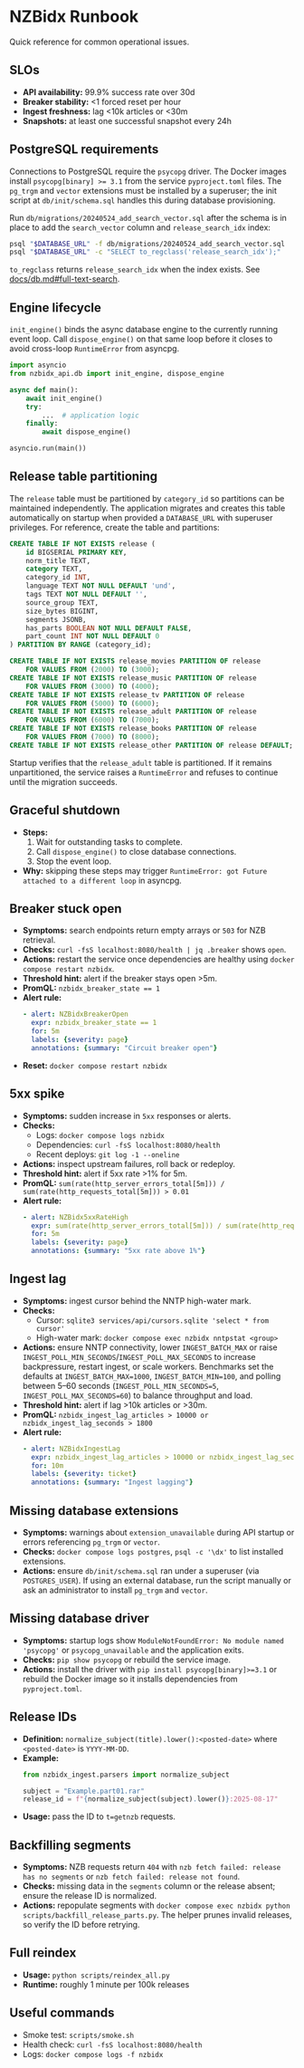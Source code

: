 # NZBidx Runbook

Quick reference for common operational issues.

## SLOs
- **API availability:** 99.9% success rate over 30d
- **Breaker stability:** <1 forced reset per hour
- **Ingest freshness:** lag <10k articles or <30m
- **Snapshots:** at least one successful snapshot every 24h

## PostgreSQL requirements
Connections to PostgreSQL require the `psycopg` driver. The Docker images
install `psycopg[binary] >= 3.1` from the service `pyproject.toml` files. The
`pg_trgm` and `vector` extensions must be installed by a superuser; the init
script at `db/init/schema.sql` handles this during database provisioning.

Run `db/migrations/20240524_add_search_vector.sql` after the schema is in place
to add the `search_vector` column and `release_search_idx` index:

```bash
psql "$DATABASE_URL" -f db/migrations/20240524_add_search_vector.sql
psql "$DATABASE_URL" -c "SELECT to_regclass('release_search_idx');"
```

`to_regclass` returns `release_search_idx` when the index exists. See
[docs/db.md#full-text-search](docs/db.md#full-text-search).

## Engine lifecycle
`init_engine()` binds the async database engine to the currently running event loop.
Call `dispose_engine()` on that same loop before it closes to avoid cross-loop
`RuntimeError` from asyncpg.

```python
import asyncio
from nzbidx_api.db import init_engine, dispose_engine

async def main():
    await init_engine()
    try:
        ...  # application logic
    finally:
        await dispose_engine()

asyncio.run(main())
```

## Release table partitioning
The `release` table must be partitioned by `category_id` so partitions can be
maintained independently. The application migrates and creates this table automatically on startup when provided a `DATABASE_URL` with superuser privileges. For reference, create the table and partitions:

```sql
CREATE TABLE IF NOT EXISTS release (
    id BIGSERIAL PRIMARY KEY,
    norm_title TEXT,
    category TEXT,
    category_id INT,
    language TEXT NOT NULL DEFAULT 'und',
    tags TEXT NOT NULL DEFAULT '',
    source_group TEXT,
    size_bytes BIGINT,
    segments JSONB,
    has_parts BOOLEAN NOT NULL DEFAULT FALSE,
    part_count INT NOT NULL DEFAULT 0
) PARTITION BY RANGE (category_id);

CREATE TABLE IF NOT EXISTS release_movies PARTITION OF release
    FOR VALUES FROM (2000) TO (3000);
CREATE TABLE IF NOT EXISTS release_music PARTITION OF release
    FOR VALUES FROM (3000) TO (4000);
CREATE TABLE IF NOT EXISTS release_tv PARTITION OF release
    FOR VALUES FROM (5000) TO (6000);
CREATE TABLE IF NOT EXISTS release_adult PARTITION OF release
    FOR VALUES FROM (6000) TO (7000);
CREATE TABLE IF NOT EXISTS release_books PARTITION OF release
    FOR VALUES FROM (7000) TO (8000);
CREATE TABLE IF NOT EXISTS release_other PARTITION OF release DEFAULT;
```

Startup verifies that the `release_adult` table is partitioned. If it remains
unpartitioned, the service raises a `RuntimeError` and refuses to continue
until the migration succeeds.

## Graceful shutdown
- **Steps:**
  1. Wait for outstanding tasks to complete.
  2. Call `dispose_engine()` to close database connections.
  3. Stop the event loop.
- **Why:** skipping these steps may trigger `RuntimeError: got Future attached to a different loop` in asyncpg.

## Breaker stuck open
- **Symptoms:** search endpoints return empty arrays or `503` for NZB retrieval.
- **Checks:** `curl -fsS localhost:8080/health | jq .breaker` shows `open`.
- **Actions:** restart the service once dependencies are healthy using
  `docker compose restart nzbidx`.
- **Threshold hint:** alert if the breaker stays open >5m.
- **PromQL:** `nzbidx_breaker_state == 1`
- **Alert rule:**
  ```yaml
  - alert: NZBidxBreakerOpen
    expr: nzbidx_breaker_state == 1
    for: 5m
    labels: {severity: page}
    annotations: {summary: "Circuit breaker open"}
  ```
- **Reset:** `docker compose restart nzbidx`

## 5xx spike
- **Symptoms:** sudden increase in `5xx` responses or alerts.
- **Checks:**
  - Logs: `docker compose logs nzbidx`
  - Dependencies: `curl -fsS localhost:8080/health`
  - Recent deploys: `git log -1 --oneline`
- **Actions:** inspect upstream failures, roll back or redeploy.
- **Threshold hint:** alert if 5xx rate >1% for 5m.
- **PromQL:** `sum(rate(http_server_errors_total[5m])) / sum(rate(http_requests_total[5m])) > 0.01`
- **Alert rule:**
  ```yaml
  - alert: NZBidx5xxRateHigh
    expr: sum(rate(http_server_errors_total[5m])) / sum(rate(http_requests_total[5m])) > 0.01
    for: 5m
    labels: {severity: page}
    annotations: {summary: "5xx rate above 1%"}
  ```

## Ingest lag
- **Symptoms:** ingest cursor behind the NNTP high-water mark.
- **Checks:**
  - Cursor: `sqlite3 services/api/cursors.sqlite 'select * from cursor'`
  - High-water mark: `docker compose exec nzbidx nntpstat <group>`
- **Actions:** ensure NNTP connectivity, lower `INGEST_BATCH_MAX` or raise
  `INGEST_POLL_MIN_SECONDS`/`INGEST_POLL_MAX_SECONDS` to increase
  backpressure, restart ingest, or scale workers. Benchmarks set the
  defaults at `INGEST_BATCH_MAX=1000`, `INGEST_BATCH_MIN=100`, and polling
  between 5–60 seconds (`INGEST_POLL_MIN_SECONDS=5`,
  `INGEST_POLL_MAX_SECONDS=60`) to balance throughput and load.
- **Threshold hint:** alert if lag >10k articles or >30m.
- **PromQL:** `nzbidx_ingest_lag_articles > 10000 or nzbidx_ingest_lag_seconds > 1800`
- **Alert rule:**
  ```yaml
  - alert: NZBidxIngestLag
    expr: nzbidx_ingest_lag_articles > 10000 or nzbidx_ingest_lag_seconds > 1800
    for: 10m
    labels: {severity: ticket}
    annotations: {summary: "Ingest lagging"}
  ```


## Missing database extensions
- **Symptoms:** warnings about `extension_unavailable` during API startup or errors
  referencing `pg_trgm` or `vector`.
- **Checks:** `docker compose logs postgres`, `psql -c '\dx'` to list installed
  extensions.
- **Actions:** ensure `db/init/schema.sql` ran under a superuser (via
  `POSTGRES_USER`).  If using an external database, run the script manually or
  ask an administrator to install `pg_trgm` and `vector`.

## Missing database driver
- **Symptoms:** startup logs show `ModuleNotFoundError: No module named 'psycopg'`
  or `psycopg_unavailable` and the application exits.
- **Checks:** `pip show psycopg` or rebuild the service image.
- **Actions:** install the driver with `pip install psycopg[binary]>=3.1` or
  rebuild the Docker image so it installs dependencies from `pyproject.toml`.

## Release IDs
- **Definition:** `normalize_subject(title).lower():<posted-date>` where
  `<posted-date>` is `YYYY-MM-DD`.
- **Example:**
  ```python
  from nzbidx_ingest.parsers import normalize_subject

  subject = "Example.part01.rar"
  release_id = f"{normalize_subject(subject).lower()}:2025-08-17"
  ```
- **Usage:** pass the ID to `t=getnzb` requests.

## Backfilling segments
- **Symptoms:** NZB requests return `404` with `nzb fetch failed: release has no segments` or `nzb fetch failed: release not found`.
- **Checks:** missing data in the `segments` column or the release absent; ensure the release ID is normalized.
- **Actions:** repopulate segments with `docker compose exec nzbidx python scripts/backfill_release_parts.py`. The helper prunes invalid releases, so verify the ID before retrying.


## Full reindex
- **Usage:** `python scripts/reindex_all.py`
- **Runtime:** roughly 1 minute per 100k releases

## Useful commands
- Smoke test: `scripts/smoke.sh`
- Health check: `curl -fsS localhost:8080/health`
- Logs: `docker compose logs -f nzbidx`

